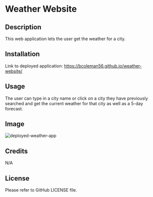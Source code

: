 # Weather Website

## Description
This web application lets the user get the weather for a city.

## Installation
Link to deployed application: https://bcoleman56.github.io/weather-website/


## Usage
The user can type in a city name or click on a city they have previously searched and get the current weather for that city as well as a 5-day forecast.

## Image
![deployed-weather-app](https://github.com/bcoleman56/weather-website/assets/78709236/61937dae-a95c-4c82-826b-857810dd08a7)

## Credits
N/A

## License
Please refer to GitHub LICENSE file.

